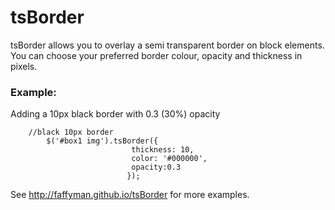 tsBorder
========

tsBorder allows you to overlay a semi transparent border on block elements.
You can choose your preferred border colour, opacity and thickness in pixels.


### Example:

Adding a 10px black border with 0.3 (30%) opacity

```
    //black 10px border
        $('#box1 img').tsBorder({
                           thickness: 10,
                           color: '#000000',
                           opacity:0.3
                          });
```



See <http://faffyman.github.io/tsBorder> for more examples.

